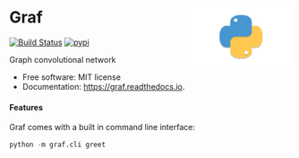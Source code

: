 <h1>Graf<img src='https://github.com/yngtodd/graf/blob/master/img/snek.png' align='right' width='180' height='104'></h1>




[![Build Status](https://travis-ci.com/yngtodd/graf.svg?branch=master)](https://travis-ci.com/yngtodd/graf)
[![pypi](https://img.shields.io/pypi/v/graf.svg)](https://pypi.python.org/pypi/graf)


Graph convolutional network


* Free software: MIT license
* Documentation: https://graf.readthedocs.io.


#### Features

Graf comes with a built in command line interface:

```python
python -m graf.cli greet
```
